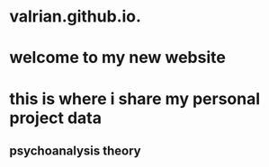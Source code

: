 # valrian.github.io.
<h1>welcome to my new website<h1>
<p1>this is where i share my personal project data </p1>
  <h2>psychoanalysis theory</h2>
  <img1 src="20241203_224025.jpg" alt="images" width="300">
  <img2 src="20241203_224418.jpg" alt="iages" width="300">

